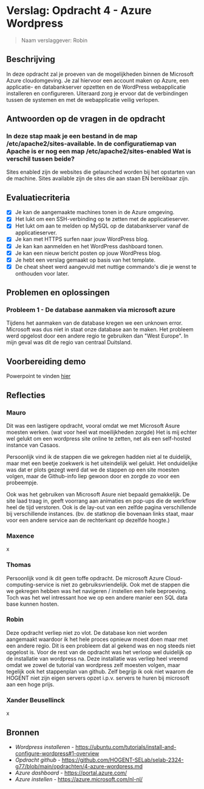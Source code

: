 # Verslag: Opdracht 4 - Azure Wordpress

> Naam verslaggever: Robin

## Beschrijving

In deze opdracht zal je proeven van de mogelijkheden binnen de Microsoft Azure cloudomgeving. Je zal hiervoor een account maken op Azure, een applicatie- en databankserver opzetten en de WordPress webapplicatie installeren en configureren. Uiteraard zorg je ervoor dat de verbindingen tussen de systemen en met de webapplicatie veilig verlopen.

## Antwoorden op de vragen in de opdracht

### In deze stap maak je een bestand in de map /etc/apache2/sites-available. In de configuratiemap van Apache is er nog een map /etc/apache2/sites-enabled Wat is verschil tussen beide?

Sites enabled zijn de websites die gelaunched worden bij het opstarten van de machine. Sites available zijn de sites die aan staan EN bereikbaar zijn.

## Evaluatiecriteria

- [x] Je kan de aangemaakte machines tonen in de Azure omgeving.
- [x] Het lukt om een SSH-verbinding op te zetten met de applicatieserver.
- [x] Het lukt om aan te melden op MySQL op de databankserver vanaf de applicatieserver.
- [x] Je kan met HTTPS surfen naar jouw WordPress blog.
- [x] Je kan kan aanmelden en het WordPress dashboard tonen.
- [x] Je kan een nieuw bericht posten op jouw WordPress blog.
- [x] Je hebt een verslag gemaakt op basis van het template.
- [x] De cheat sheet werd aangevuld met nuttige commando's die je wenst te onthouden voor later.

## Problemen en oplossingen

### Probleem 1 - De database aanmaken via microsoft azure

Tijdens het aanmaken van de database kregen we een unknown error. Microsoft was dus niet in staat onze database aan te maken. Het probleem werd opgelost door een andere regio te gebruiken dan "West Europe". In mijn geval was dit de regio van centraal Duitsland.

## Voorbereiding demo

Powerpoint te vinden [hier](presentatie/presentatie.md)

## Reflecties

### Mauro

Dit was een lastigere opdracht, vooral omdat we met Microsoft Asure moesten werken. (wat voor heel wat moeilijkheden zorgde)
Het is mij echter wel gelukt om een wordpress site online te zetten, net als een self-hosted instance van Casaos.

Persoonlijk vind ik de stappen die we gekregen hadden niet al te duidelijk, maar met een beetje zoekwerk is het uiteindelijk wel gelukt.
Het onduidelijke was dat er plots gezegt werd dat we de stappen op een site moesten volgen, maar de Github-info liep gewoon door en zorgde zo voor een probeempje.

Ook was het gebruiken van Microsoft Asure niet bepaald gemakkelijk. De site laad traag in, geeft voorrang aan animaties en pop-ups die de werkflow heel de tijd verstoren. Ook is de lay-out van een zelfde pagina verschillende bij verschillende instances. (bv. de statknop die bovenaan links staat, maar voor een andere service aan de rechterkant op dezelfde hoogte.)

### Maxence

x

### Thomas

Persoonlijk vond ik dit geen toffe opdracht. De microsoft Azure Cloud-computing-service is niet zo gebruiksvriendelijk. Ook met de stappen die we gekregen hebben was het navigeren / instellen een hele beproeving. Toch was het wel intressant hoe we op een andere manier een SQL data base kunnen hosten.

### Robin

Deze opdracht verliep niet zo vlot. De database kon niet worden aangemaakt waardoor ik het hele proces opnieuw moest doen maar met een andere regio. Dit is een probleem dat al gekend was en nog steeds niet opgelost is. Voor de rest van de opdracht was het verloop wel duidelijk op de installatie van wordpress na. Deze installatie was verliep heel vreemd omdat we zowel de tutorial van wordpress zelf moesten volgen, maar tegelijk ook het stappenplan van github. Zelf begrijp ik ook niet waarom de HOGENT niet zijn eigen servers opzet i.p.v. servers te huren bij microsoft aan een hoge prijs.

### Xander Beusellinck

x

## Bronnen

- _Wordpress installeren_ - https://ubuntu.com/tutorials/install-and-configure-wordpress#1-overview
- _Opdracht github_ - https://github.com/HOGENT-SELab/selab-2324-g77/blob/main/opdrachten/4-azure-wordpress.md
- _Azure dashboard_ - https://portal.azure.com/
- _Azure instellen_ - https://azure.microsoft.com/nl-nl/
